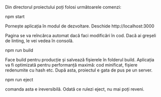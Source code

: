 Din directorul proiectului poți folosi următoarele comenzi:

npm start

Pornește aplicația în modul de dezvoltare.
Deschide http://localhost:3000

Pagina se va reîncărca automat dacă faci modificări în cod.
Dacă ai greșeli de linting, le vei vedea în consolă.

npm run build

Face build pentru producție și salvează fișierele în folderul build.
Aplicația va fi optimizată pentru performanță maximă: cod minificat, fișiere redenumite cu hash etc.
După asta, proiectul e gata de pus pe un server.

npm run eject

comanda asta e ireversibilă. Odată ce rulezi eject, nu mai poți reveni.

